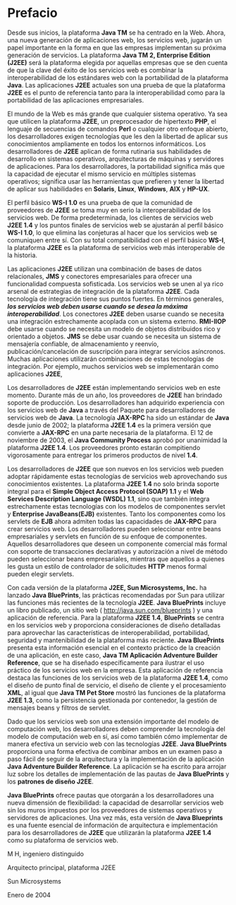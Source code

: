 # Prefacio

Desde sus inicios, la plataforma **Java TM** se ha centrado en la Web. Ahora, una nueva generación de aplicaciones web, los servicios web, jugarán un papel importante en la forma en que las empresas implementan su próxima generación de servicios. La plataforma **Java TM 2, Enterprise Edition (J2EE)** será la plataforma elegida por aquellas empresas que se den cuenta de que la clave del éxito de los servicios web es combinar la interoperabilidad de los estándares web con la portabilidad de la plataforma **Java**. Las aplicaciones **J2EE** actuales son una prueba de que la plataforma **J2EE** es el punto de referencia tanto para la interoperabilidad como para la portabilidad de las aplicaciones empresariales.

El mundo de la Web es más grande que cualquier sistema operativo. Ya sea que utilicen la plataforma **J2EE**, un preprocesador de hipertexto **PHP**, el lenguaje de secuencias de comandos **Perl** o cualquier otro enfoque abierto, los desarrolladores exigen tecnologías que les den la libertad de aplicar sus conocimientos ampliamente en todos los entornos informáticos. Los desarrolladores de **J2EE** aplican de forma rutinaria sus habilidades de desarrollo en sistemas operativos, arquitecturas de máquinas y servidores de aplicaciones. Para los desarrolladores, la portabilidad significa más que la capacidad de ejecutar el mismo servicio en múltiples sistemas operativos; significa usar las herramientas que prefieren y tener la libertad de aplicar sus habilidades en **Solaris**, **Linux**, **Windows**, **AIX** y **HP-UX**.

El perfil básico **WS-I 1.0** es una prueba de que la comunidad de proveedores de **J2EE** se toma muy en serio la interoperabilidad de los servicios web. De forma predeterminada, los clientes de servicios web **J2EE 1.4** y los puntos finales de servicios web se ajustarán al perfil básico **WS-I 1.0**, lo que elimina las conjeturas al hacer que los servicios web se comuniquen entre sí. Con su total compatibilidad con el perfil básico **WS-I**, la plataforma **J2EE** es la plataforma de servicios web más interoperable de la historia.

Las aplicaciones **J2EE** utilizan una combinación de bases de datos relacionales, **JMS** y conectores empresariales para ofrecer una funcionalidad compuesta sofisticada. Los servicios web se unen al ya rico arsenal de estrategias de integración de la plataforma **J2EE**. Cada tecnología de integración tiene sus puntos fuertes. En términos generales, ***los servicios web deben usarse cuando se desea la máxima interoperabilidad***. Los conectores **J2EE** deben usarse cuando se necesita una integración estrechamente acoplada con un sistema externo. **RMI-IIOP** debe usarse cuando se necesita un modelo de objetos distribuidos rico y orientado a objetos. **JMS** se debe usar cuando se necesita un sistema de mensajería confiable, de almacenamiento y reenvío, publicación/cancelación de suscripción para integrar servicios asíncronos. Muchas aplicaciones utilizarán combinaciones de estas tecnologías de integración. Por ejemplo, muchos servicios web se implementarán como aplicaciones **J2EE**,

Los desarrolladores de **J2EE** están implementando servicios web en este momento. Durante más de un año, los proveedores de **J2EE** han brindado soporte de producción. Los desarrolladores han adquirido experiencia con los servicios web de **Java** a través del Paquete para desarrolladores de servicios web de **Java**. La tecnología **JAX-RPC** ha sido un estándar de **Java** desde junio de 2002; la plataforma **J2EE 1.4** es la primera versión que convierte a **JAX-RPC** en una parte necesaria de la plataforma. El 12 de noviembre de 2003, el **Java Community Process** aprobó por unanimidad la plataforma **J2EE 1.4**. Los proveedores pronto estarán compitiendo vigorosamente para entregar los primeros productos de nivel **1.4**.

Los desarrolladores de **J2EE** que son nuevos en los servicios web pueden adoptar rápidamente estas tecnologías de servicios web aprovechando sus conocimientos existentes. La plataforma **J2EE 1.4** no solo brinda soporte integral para el **Simple Object Access Protocol (SOAP) 1.1** y el **Web Services Description Language (WSDL) 1.1**, sino que también integra estrechamente estas tecnologías con los modelos de componentes servlet y **Enterprise JavaBeans(EJB)** existentes. Tanto los componentes como los servlets de **EJB** ahora admiten todas las capacidades de **JAX-RPC** para crear servicios web. Los desarrolladores pueden seleccionar entre beans empresariales y servlets en función de su enfoque de componentes. Aquellos desarrolladores que deseen un componente comercial más formal con soporte de transacciones declarativas y autorización a nivel de método pueden seleccionar beans empresariales, mientras que aquellos a quienes les gusta un estilo de controlador de solicitudes **HTTP** menos formal pueden elegir servlets.

Con cada versión de la plataforma **J2EE, Sun Microsystems, Inc.** ha lanzado **Java BluePrints**, las prácticas recomendadas por Sun para utilizar las funciones más recientes de la tecnología **J2EE**. **Java BluePrints** incluye un libro publicado, un sitio web ( http://java.sun.com/blueprints ) y una aplicación de referencia. Para la plataforma **J2EE 1.4**, **BluePrints** se centra en los servicios web y proporciona consideraciones de diseño detalladas para aprovechar las características de interoperabilidad, portabilidad, seguridad y mantenibilidad de la plataforma más reciente. **Java BluePrints** presenta esta información esencial en el contexto práctico de la creación de una aplicación, en este caso, **Java TM Aplicación Adventure Builder Reference**, que se ha diseñado específicamente para ilustrar el uso práctico de los servicios web en la empresa. Esta aplicación de referencia destaca las funciones de los servicios web de la plataforma **J2EE 1.4**, como el diseño de punto final de servicio, el diseño de cliente y el procesamiento **XML**, al igual que **Java TM Pet Store** mostró las funciones de la plataforma **J2EE 1.3**, como la persistencia gestionada por contenedor, la gestión de mensajes beans y filtros de servlet.

Dado que los servicios web son una extensión importante del modelo de computación web, los desarrolladores deben comprender la tecnología del modelo de computación web en sí, así como también cómo implementar de manera efectiva un servicio web con las tecnologías **J2EE**. **Java BluePrints** proporciona una forma efectiva de combinar ambos en un examen paso a paso fácil de seguir de la arquitectura y la implementación de la aplicación **Java Adventure Builder Reference**. La aplicación se ha escrito para arrojar luz sobre los detalles de implementación de las pautas de **Java BluePrints** y los **patrones de diseño J2EE**.

**Java BluePrints** ofrece pautas que otorgarán a los desarrolladores una nueva dimensión de flexibilidad: la capacidad de desarrollar servicios web sin los muros impuestos por los proveedores de sistemas operativos y servidores de aplicaciones. Una vez más, esta versión de **Java Blueprints** es una fuente esencial de información de arquitectura e implementación para los desarrolladores de **J2EE** que utilizarán la plataforma **J2EE 1.4** como su plataforma de servicios web.

M H, ingeniero distinguido

Arquitecto principal, plataforma J2EE

Sun Microsystems

Enero de 2004
